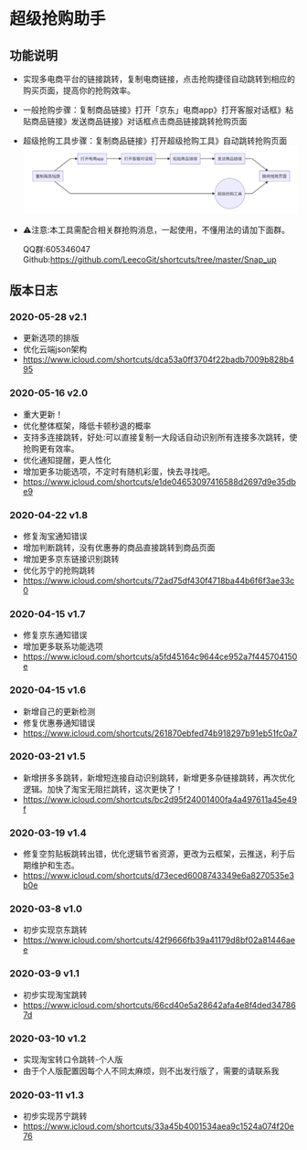 # 超级抢购助手

## 功能说明

* 实现多电商平台的链接跳转，复制电商链接，点击抢购捷径自动跳转到相应的购买页面，提高你的抢购效率。
* 一般抢购步骤：复制商品链接》打开「京东」电商app》打开客服对话框》粘贴商品链接》发送商品链接》对话框点击商品链接跳转抢购页面
* 超级抢购工具步骤：复制商品链接》打开超级抢购工具》自动跳转抢购页面
  ![流程图](assets/markdown-img-paste-20200311163640918.png)

* ⚠️注意:本工具需配合相关群抢购消息，一起使用，不懂用法的请加下面群。

  QQ群:605346047
  Github:https://github.com/LeecoGit/shortcuts/tree/master/Snap_up

## 版本日志

### 2020-05-28 v2.1
* 更新选项的排版
* 优化云端json架构
* https://www.icloud.com/shortcuts/dca53a0ff3704f22badb7009b828b495

### 2020-05-16 v2.0
* 重大更新！
* 优化整体框架，降低卡顿秒退的概率
* 支持多连接跳转，好处:可以直接复制一大段话自动识别所有连接多次跳转，使抢购更有效率。
* 优化通知提醒，更人性化
* 增加更多功能选项，不定时有随机彩蛋，快去寻找吧。
* https://www.icloud.com/shortcuts/e1de04653097416588d2697d9e35dbe9

### 2020-04-22 v1.8
* 修复淘宝通知错误
* 增加判断跳转，没有优惠券的商品直接跳转到商品页面
* 增加更多京东链接识别跳转
* 优化苏宁的抢购跳转
* https://www.icloud.com/shortcuts/72ad75df430f4718ba44b6f6f3ae33c0

### 2020-04-15 v1.7
* 修复京东通知错误
* 增加更多联系功能选项
* https://www.icloud.com/shortcuts/a5fd45164c9644ce952a7f445704150e

### 2020-04-15 v1.6
* 新增自己的更新检测
* 修复优惠券通知错误
* https://www.icloud.com/shortcuts/261870ebfed74b918297b91eb51fc0a7

### 2020-03-21 v1.5
* 新增拼多多跳转，新增短连接自动识别跳转，新增更多杂链接跳转，再次优化逻辑。加快了淘宝无阻拦跳转，这次更快了！
* https://www.icloud.com/shortcuts/bc2d95f24001400fa4a497611a45e49f

### 2020-03-19 v1.4
* 修复空剪贴板跳转出错，优化逻辑节省资源，更改为云框架，云推送，利于后期维护和生态。
* https://www.icloud.com/shortcuts/d73eced6008743349e6a8270535e3b0e

### 2020-03-8 v1.0
* 初步实现京东跳转
* https://www.icloud.com/shortcuts/42f9666fb39a41179d8bf02a81446aee

### 2020-03-9 v1.1
* 初步实现淘宝跳转
* https://www.icloud.com/shortcuts/66cd40e5a28642afa4e8f4ded347867d

### 2020-03-10 v1.2
* 实现淘宝转口令跳转-个人版
* 由于个人版配置因每个人不同太麻烦，则不出发行版了，需要的请联系我

### 2020-03-11 v1.3
* 初步实现苏宁跳转
* https://www.icloud.com/shortcuts/33a45b4001534aea9c1524a074f20e76
